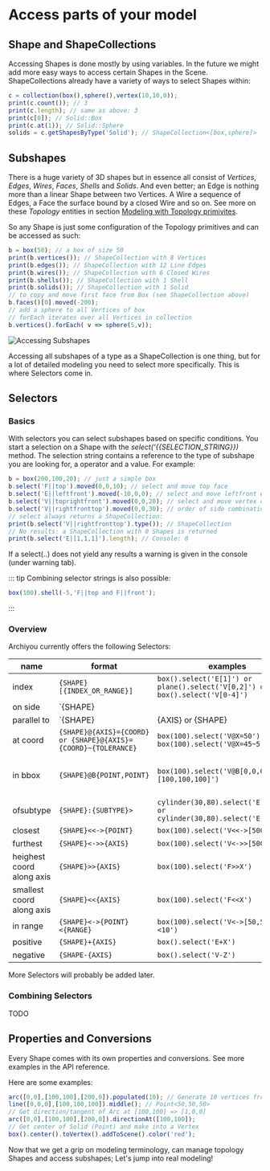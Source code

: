 # Access parts of your model

## Shape and ShapeCollections

Accessing Shapes is done mostly by using variables. In the future we might add more easy ways to access certain Shapes in the Scene. 
ShapeCollections already have a variety of ways to select Shapes within:

```js
c = collection(box(),sphere(),vertex(10,10,0));
print(c.count()); // 3
print(c.length); // same as above: 3
print(c[0]); // Solid::Box
print(c.at(1)); // Solid::Sphere
solids = c.getShapesByType('Solid'); // ShapeCollection<[box,sphere]>
```

## Subshapes

There is a huge variety of 3D shapes but in essence all consist of *Vertices*, *Edges*, *Wires*, *Faces*, *Shells* and *Solids*. And even better; an Edge is nothing more than a linear Shape between two Vertices. A Wire a sequence of Edges, a Face the surface bound by a closed Wire and so on. See more on these *Topology* entities in section [Modeling with Topology primivites](../modeling/topology.md).

So any Shape is just some configuration of the Topology primitives and can be accessed as such:

```js
b = box(50); // a box of size 50
print(b.vertices()); // ShapeCollection with 8 Vertices
print(b.edges()); // ShapeCollection with 12 Line Edges
print(b.wires()); // ShapeCollection with 6 Closed Wires
print(b.shells()); // ShapeCollection with 1 Shell
print(b.solids()); // ShapeCollection with 1 Solid
// to copy and move first face from Box (see ShapeCollection above)
b.faces()[0].moved(-200);
// add a sphere to all Vertices of box
// forEach iterates over all Vertices in collection
b.vertices().forEach( v => sphere(5,v)); 
```
![Accessing Subshapes](/modeling_access_subshapes.png)

Accessing all subshapes of a type as a ShapeCollection is one thing, but for a lot of detailed modeling you need to select more specifically. This is where Selectors come in. 

## Selectors

### Basics

With selectors you can select subshapes based on specific conditions. You start a selection on a Shape with the *select('{{SELECTION_STRING}})* method. 
The selection string contains a reference to the type of subshape you are looking for, a operator and a value. For example:

```js
b = box(200,100,20); // just a simple box
b.select('F||top').moved(0,0,10); // select and move top face
b.select('E||leftfront').moved(-10,0,0); // select and move leftfront edge
b.select('V||toprightfront').moved(0,0,20); // select and move vertex on toprightfront
b.select('V||rightfronttop').moved(0,0,30); // order of side combinations does not matter!
// select always returns a ShapeCollection:
print(b.select('V||rightfronttop').type()); // ShapeCollection
// No results: a ShapeCollection with 0 Shapes is returned
print(b.select('E|[1,1,1]').length); // Console: 0
```

If a select(..) does not yield any results a warning is given in the console (under warning tab).

::: tip
Combining selector strings is also possible: 
```js
box(100).shell(-5,'F||top and F||front');
```
:::

### Overview

Archiyou currently offers the following Selectors:

| name | format | examples | notes
| ------ | ------ | ------ | ------ |
| index | `{SHAPE}[{INDEX_OR_RANGE}]` | `box().select('E[1]') or plane().select('V[0,2]') or box().select('V[0-4]')`
| on side | `{SHAPE}||{SIDE}` | `box().select('F||front') or box().select('V||frontrightbottom')`
| parallel to | `{SHAPE}|{AXIS} or {SHAPE}|{POINT}` | `box().select('E|Z') or box().select('E|[0,0,1]')`
| at coord | `{SHAPE}@{AXIS}={COORD} or {SHAPE}@{AXIS}={COORD}~{TOLERANCE}` | `box(100).select('V@X=50') or box(100).select('V@X=45~5')`
| in bbox| `{SHAPE}@B{POINT,POINT}` | `box(100).select('V@B[0,0,0][100,100,100]')` | Shapes need to be fully in bbox 
| ofsubtype | `{SHAPE}:{SUBTYPE}>` | `cylinder(30,80).select('E:Line') or cylinder(30,80).select('E:Circle')`
| closest | `{SHAPE}<<->{POINT}` | `box(100).select('V<<->[500,0,0]')`
| furthest| `{SHAPE}<->>{AXIS}` | `box(100).select('V<->>[500,0,0]')`
| heighest coord along axis | `{SHAPE}>>{AXIS}` | `box(100).select('F>>X')`
| smallest coord along axis | `{SHAPE}<<{AXIS}` | `box(100).select('F<<X')`
| in range | `{SHAPE}<->{POINT}<{RANGE}` | `box(100).select('V<->[50,50,50]<10')`
| positive | `{SHAPE}+{AXIS}` | `box().select('E+X')`
| negative | `{SHAPE-{AXIS}` | `box().select('V-Z')`

More Selectors will probably be added later. 

### Combining Selectors

TODO

## Properties and Conversions

Every Shape comes with its own properties and conversions. See more examples in the API reference.

Here are some examples:

```js
arc([0,0],[100,100],[200,0]).populated(10); // Generate 10 vertices from Arc Edge
line([0,0,0],[100,100,100]).middle(); // Point<50,50,50>
// Get direction/tangent of Arc at [100,100] => [1,0,0]
arc([0,0],[100,100],[200,0]).directionAt([100,100]); 
// Get center of Solid (Point) and make into a Vertex
box().center().toVertex().addToScene().color('red'); 
```

Now that we get a grip on modeling terminology, can manage topology Shapes and access subshapes; Let's jump into real modeling!